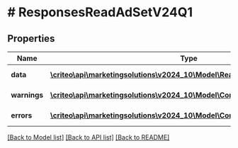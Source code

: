 # # ResponsesReadAdSetV24Q1

## Properties

Name | Type | Description | Notes
------------ | ------------- | ------------- | -------------
**data** | [**\criteo\api\marketingsolutions\v2024_10\Model\ReadModelReadAdSetV24Q1[]**](ReadModelReadAdSetV24Q1.md) |  | [optional] [readonly]
**warnings** | [**\criteo\api\marketingsolutions\v2024_10\Model\CommonProblem[]**](CommonProblem.md) |  | [optional] [readonly]
**errors** | [**\criteo\api\marketingsolutions\v2024_10\Model\CommonProblem[]**](CommonProblem.md) |  | [optional] [readonly]

[[Back to Model list]](../../README.md#models) [[Back to API list]](../../README.md#endpoints) [[Back to README]](../../README.md)

